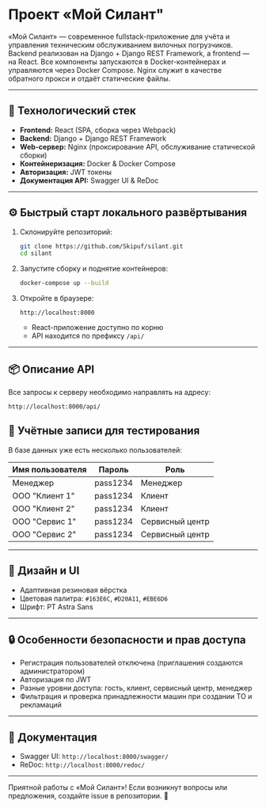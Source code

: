 # Проект «Мой Силант"

«Мой Силант» — современное fullstack-приложение для учёта и управления техническим обслуживанием вилочных погрузчиков. Backend реализован на Django + Django REST Framework, а frontend — на React. Все компоненты запускаются в Docker-контейнерах и управляются через Docker Compose. Nginx служит в качестве обратного прокси и отдаёт статические файлы.

---

## 🚀 Технологический стек

* **Frontend:** React (SPA, сборка через Webpack)
* **Backend:** Django + Django REST Framework
* **Web-сервер:** Nginx (проксирование API, обслуживание статической сборки)
* **Контейнеризация:** Docker & Docker Compose
* **Авторизация:** JWT токены
* **Документация API:** Swagger UI & ReDoc

---

## ⚙️ Быстрый старт локального развёртывания

1. Склонируйте репозиторий:

   ```bash
   git clone https://github.com/Skipuf/silant.git
   cd silant
   ```
2. Запустите сборку и поднятие контейнеров:

   ```bash
   docker-compose up --build
   ```
3. Откройте в браузере:

   ```
   http://localhost:8000
   ```

   * React-приложение доступно по корню
   * API находится по префиксу `/api/`

---

## 📦 Описание API

Все запросы к серверу необходимо направлять на адресу:

```
http://localhost:8000/api/
```

## 👥 Учётные записи для тестирования

В базе данных уже есть несколько пользователей:

| Имя пользователя | Пароль   | Роль            |
| ---------------- | -------- | --------------- |
| Менеджер         | pass1234 | Менеджер        |
| ООО "Клиент 1"   | pass1234 | Клиент          |
| ООО "Клиент 2"   | pass1234 | Клиент          |
| ООО "Сервис 1"   | pass1234 | Сервисный центр |
| ООО "Сервис 2"   | pass1234 | Сервисный центр |

---

## 🎨 Дизайн и UI

* Адаптивная резиновая вёрстка
* Цветовая палитра: `#163E6C`, `#D20A11`, `#EBE6D6`
* Шрифт: PT Astra Sans

---

## 🔒 Особенности безопасности и прав доступа

* Регистрация пользователей отключена (приглашения создаются администратором)
* Авторизация по JWT
* Разные уровни доступа: гость, клиент, сервисный центр, менеджер
* Фильтрация и проверка принадлежности машин при создании ТО и рекламаций

---

## 📖 Документация

* Swagger UI: `http://localhost:8000/swagger/`
* ReDoc: `http://localhost:8000/redoc/`

---

Приятной работы с «Мой Силант»! Если возникнут вопросы или предложения, создайте issue в репозитории. 🎉
